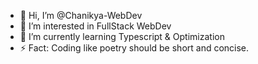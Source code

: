 - 👋 Hi, I’m @Chanikya-WebDev
- 👀 I’m interested in FullStack WebDev
- 🌱 I’m currently learning Typescript & Optimization
- ⚡ Fact: Coding like poetry should be short and concise.

<!---
Chanikya-WebDev/Chanikya-WebDev is a ✨ special ✨ repository because its `README.md` (this file) appears on your GitHub profile.
You can click the Preview link to take a look at your changes.
--->
